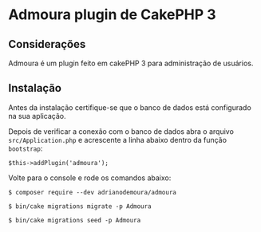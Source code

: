 # Admoura plugin de CakePHP 3

## Considerações
Admoura é um plugin feito em cakePHP 3 para administração de usuários.

## Instalação

Antes da instalação certifique-se que o banco de dados está configurado na sua aplicação.

Depois de verificar a conexão com o banco de dados abra o arquivo `src/Application.php` e acrescente a linha abaixo dentro da função `bootstrap`:

```
$this->addPlugin('admoura');
```

Volte para o console e rode os comandos abaixo:

```
$ composer require --dev adrianodemoura/admoura
```

```
$ bin/cake migrations migrate -p Admoura
```

```
$ bin/cake migrations seed -p Admoura
```
